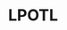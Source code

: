 ---
title: LPOTL
crosslinks:
- youtubefactsbot
- serialkillers
- u_imguralbumbot
- IAmA
- MassdropBot
- UnresolvedMysteries
- botwatch
- john_yukis_bots
- cavecomedyradio
- SomeRandomReddit
- me_irl
- WTF
- occult
- trashy
- TrueCrimeDiscussion
- Serendipity
- Metal
- youtubot
- nosleep
- CaseyAnthony
---